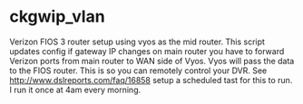 # ckgwip_vlan
Verizon FIOS 3 router setup using vyos as the mid router. This script updates config if gateway IP changes on main router
you have to forward Verizon ports from main router to WAN side of Vyos. Vyos will pass the data to the FIOS router. This is so you can remotely control your DVR. See http://www.dslreports.com/faq/16858
setup a scheduled tast for this to run. I run it once at 4am every morning. 
